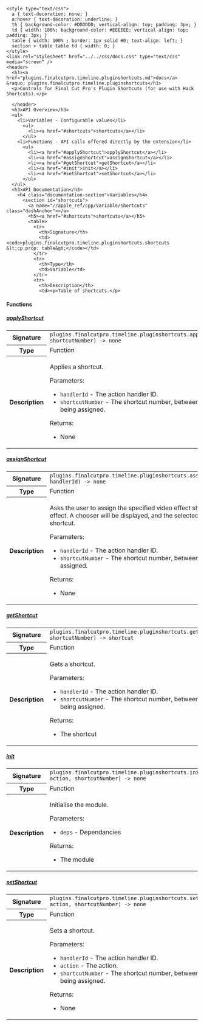     <style type="text/css">
      a { text-decoration: none; }
      a:hover { text-decoration: underline; }
      th { background-color: #DDDDDD; vertical-align: top; padding: 3px; }
      td { width: 100%; background-color: #EEEEEE; vertical-align: top; padding: 3px; }
      table { width: 100% ; border: 1px solid #0; text-align: left; }
      section > table table td { width: 0; }
    </style>
    <link rel="stylesheet" href="../../css/docs.css" type="text/css" media="screen" />
    <header>
      <h1><a href="plugins.finalcutpro.timeline.pluginshortcuts.md">docs</a> &raquo; plugins.finalcutpro.timeline.pluginshortcuts</h1>
      <p>Controls for Final Cut Pro's Plugin Shortcuts (for use with Hack Shortcuts).</p>

      </header>
      <h3>API Overview</h3>
      <ul>
        <li>Variables - Configurable values</li>
          <ul>
            <li><a href="#shortcuts">shortcuts</a></li>
          </ul>
        <li>Functions - API calls offered directly by the extension</li>
          <ul>
            <li><a href="#applyShortcut">applyShortcut</a></li>
            <li><a href="#assignShortcut">assignShortcut</a></li>
            <li><a href="#getShortcut">getShortcut</a></li>
            <li><a href="#init">init</a></li>
            <li><a href="#setShortcut">setShortcut</a></li>
          </ul>
      </ul>
      <h3>API Documentation</h3>
        <h4 class="documentation-section">Variables</h4>
          <section id="shortcuts">
            <a name="//apple_ref/cpp/Variable/shortcuts" class="dashAnchor"></a>
            <h5><a href="#shortcuts">shortcuts</a></h5>
            <table>
              <tr>
                <th>Signature</th>
                <td><code>plugins.finalcutpro.timeline.pluginshortcuts.shortcuts &lt;cp.prop: table&gt;</code></td>
              </tr>
              <tr>
                <th>Type</th>
                <td>Variable</td>
              </tr>
              <tr>
                <th>Description</th>
                <td><p>Table of shortcuts.</p>
</td>
              </tr>
            </table>
          </section>
        <h4 class="documentation-section">Functions</h4>
          <section id="applyShortcut">
            <a name="//apple_ref/cpp/Function/applyShortcut" class="dashAnchor"></a>
            <h5><a href="#applyShortcut">applyShortcut</a></h5>
            <table>
              <tr>
                <th>Signature</th>
                <td><code>plugins.finalcutpro.timeline.pluginshortcuts.applyShortcut(handlerId, shortcutNumber) -&gt; none</code></td>
              </tr>
              <tr>
                <th>Type</th>
                <td>Function</td>
              </tr>
              <tr>
                <th>Description</th>
                <td><p>Applies a shortcut.</p>
<p>Parameters:</p>
<ul>
<li><code>handlerId</code>      - The action handler ID.</li>
<li><code>shortcutNumber</code> - The shortcut number, between 1 and 5, which is being assigned.</li>
</ul>
<p>Returns:</p>
<ul>
<li>None</li>
</ul>
</td>
              </tr>
            </table>
          </section>
          <section id="assignShortcut">
            <a name="//apple_ref/cpp/Function/assignShortcut" class="dashAnchor"></a>
            <h5><a href="#assignShortcut">assignShortcut</a></h5>
            <table>
              <tr>
                <th>Signature</th>
                <td><code>plugins.finalcutpro.timeline.pluginshortcuts.assignShortcut(shortcutNumber, handlerId) -&gt; none</code></td>
              </tr>
              <tr>
                <th>Type</th>
                <td>Function</td>
              </tr>
              <tr>
                <th>Description</th>
                <td><p>Asks the user to assign the specified video effect shortcut number to a selected effect.
A chooser will be displayed, and the selected item will become the shortcut.</p>
<p>Parameters:</p>
<ul>
<li><code>handlerId</code>      - The action handler ID.</li>
<li><code>shortcutNumber</code> - The shortcut number, between 1 and 5, which is being assigned.</li>
</ul>
<p>Returns:</p>
<ul>
<li>None</li>
</ul>
</td>
              </tr>
            </table>
          </section>
          <section id="getShortcut">
            <a name="//apple_ref/cpp/Function/getShortcut" class="dashAnchor"></a>
            <h5><a href="#getShortcut">getShortcut</a></h5>
            <table>
              <tr>
                <th>Signature</th>
                <td><code>plugins.finalcutpro.timeline.pluginshortcuts.getShortcut(handlerId, shortcutNumber) -&gt; shortcut</code></td>
              </tr>
              <tr>
                <th>Type</th>
                <td>Function</td>
              </tr>
              <tr>
                <th>Description</th>
                <td><p>Gets a shortcut.</p>
<p>Parameters:</p>
<ul>
<li><code>handlerId</code>      - The action handler ID.</li>
<li><code>shortcutNumber</code> - The shortcut number, between 1 and 5, which is being assigned.</li>
</ul>
<p>Returns:</p>
<ul>
<li>The shortcut</li>
</ul>
</td>
              </tr>
            </table>
          </section>
          <section id="init">
            <a name="//apple_ref/cpp/Function/init" class="dashAnchor"></a>
            <h5><a href="#init">init</a></h5>
            <table>
              <tr>
                <th>Signature</th>
                <td><code>plugins.finalcutpro.timeline.pluginshortcuts.init(handlerId, action, shortcutNumber) -&gt; none</code></td>
              </tr>
              <tr>
                <th>Type</th>
                <td>Function</td>
              </tr>
              <tr>
                <th>Description</th>
                <td><p>Initialise the module.</p>
<p>Parameters:</p>
<ul>
<li><code>deps</code> - Dependancies</li>
</ul>
<p>Returns:</p>
<ul>
<li>The module</li>
</ul>
</td>
              </tr>
            </table>
          </section>
          <section id="setShortcut">
            <a name="//apple_ref/cpp/Function/setShortcut" class="dashAnchor"></a>
            <h5><a href="#setShortcut">setShortcut</a></h5>
            <table>
              <tr>
                <th>Signature</th>
                <td><code>plugins.finalcutpro.timeline.pluginshortcuts.setShortcut(handlerId, action, shortcutNumber) -&gt; none</code></td>
              </tr>
              <tr>
                <th>Type</th>
                <td>Function</td>
              </tr>
              <tr>
                <th>Description</th>
                <td><p>Sets a shortcut.</p>
<p>Parameters:</p>
<ul>
<li><code>handlerId</code>      - The action handler ID.</li>
<li><code>action</code>         - The action.</li>
<li><code>shortcutNumber</code> - The shortcut number, between 1 and 5, which is being assigned.</li>
</ul>
<p>Returns:</p>
<ul>
<li>None</li>
</ul>
</td>
              </tr>
            </table>
          </section>
